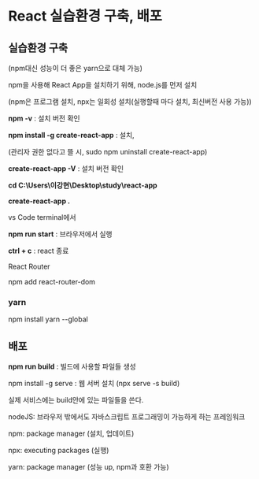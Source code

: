# React 실습환경 구축, 배포

## 실습환경 구축

(npm대신 성능이 더 좋은 yarn으로 대체 가능)

npm을 사용해 React App을 설치하기 위해, node.js를 먼저 설치

(npm은 프로그램 설치, npx는 일회성 설치(실행할때 마다 설치, 최신버전 사용 가능))



**npm -v**  : 설치 버전 확인

**npm install -g create-react-app** : 설치,

(관리자 권한 없다고 뜰 시, sudo npm uninstall create-react-app)

**create-react-app -V** : 설치 버전 확인



**cd C:\Users\이강현\Desktop\study\react-app**

**create-react-app .**



vs Code terminal에서

**npm run start** : 브라우저에서 실행

**ctrl + c** : react 종료



React Router

npm add react-router-dom



### yarn

npm install yarn --global



## 배포

**npm run build** : 빌드에 사용할 파일들 생성

npm install -g serve : 웹 서버 설치 (npx serve -s build)



실제 서비스에는 build안에 있는 파일들을 쓴다.



nodeJS: 브라우저 밖에서도 자바스크립트 프로그래밍이 가능하게 하는 프레임워크

npm: package manager (설치, 업데이트)

npx: executing packages (실행)

yarn: package manager (성능 up, npm과 호환 가능)